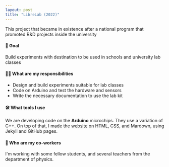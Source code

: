 ```yaml
---
layout: post
title: "LibreLab (2022)"
---
```


This project that became in existence after a national program that promoted R&D projects inside the university

#### 🏁 Goal

Build experiments with destination to be used in schools and university lab classes

#### 👩‍💻 What are my responsibilities

- Design and build experiments suitable for lab classes
- Code on Arduino and test the hardware and sensors
- Write the necessary documentation to use the lab kit

#### 🛠️ What tools I use

We are developing code on the **Arduino** microchips. They use a variation of C++. On top of that, I made the [website](https://librelab.github.io) on HTML, CSS, and Mardown, using Jekyll and GitHub pages.

#### 👥 Who are my co-workers

I'm working with some fellow students, and several teachers from the department of physics.

